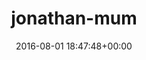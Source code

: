---
title:		"jonathan-mum"
type:		"upload"
description:		"TBC"
date:		"2016-08-01 18:47:48+00:00"
album:		"people"
filename:		"jonathan-mum.md"
series:		""
cl_public_id:		"people/jonathan-mum"
cl_version:		1497005451
format:		"tiff"
bytes:		4551212
width:		2158
height:		1440
exposure_mode:		"Auto"
program:		"Aperture-priority AE"
aperture:		"2.8"
focal_length:		"24.0 mm"
iso:		"400"
shutter_speed:		"1/125"
metering:		"Multi-segment"
flash:		"Off, Did not fire"
white_balance:		"As Shot"
colour_temp:		"4650"
has_crop:		"false"
orientation:		"Horizontal (normal)"
camera_model:		"NIKON D800"
lens_info:		"24-70mm f/2.8"
artist:		"No artist info"
x_resolution:		"300"
y_resolution:		"300"
---
